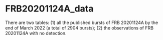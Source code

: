 # FRB20201124A_data
There are two tables:
(1) all the published bursts of FRB 20201124A by the end of March 2022 (a total of 2904 bursts);
(2) the observations of FRB 20201124A with no detection.
